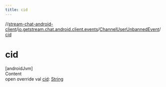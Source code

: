```yaml
---
title: cid
---
```

//[stream-chat-android-client](../../../index.md)/[io.getstream.chat.android.client.events](../index.md)/[ChannelUserUnbannedEvent](index.md)/[cid](cid.md)



# cid  
[androidJvm]  
Content  
open override val [cid](cid.md): [String](https://kotlinlang.org/api/latest/jvm/stdlib/kotlin/-string/index.html)  



